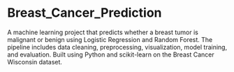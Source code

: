 # Breast_Cancer_Prediction
A machine learning project that predicts whether a breast tumor is malignant or benign using Logistic Regression and Random Forest. The pipeline includes data cleaning, preprocessing, visualization, model training, and evaluation. Built using Python and scikit-learn on the Breast Cancer Wisconsin dataset.
